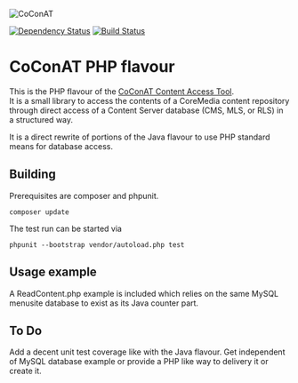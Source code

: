 ![CoConAT](http://coconat.divshot.io/coconat-small.png)

[![Dependency Status](https://www.versioneye.com/user/projects/554fbbfff7db0d2f07000242/badge.svg?style=flat)](https://www.versioneye.com/user/projects/554fbbfff7db0d2f07000242)
[![Build Status](https://travis-ci.org/mgoellnitz/coconat.php.svg?branch=master)](https://travis-ci.org/mgoellnitz/coconat.php)

# CoConAT PHP flavour

This is the PHP flavour of the [CoConAT Content Access Tool](http://coconat.divshot.io/).  
It is a small library to access the contents of a CoreMedia content repository through 
direct access of a Content Server database (CMS, MLS, or RLS) in a structured way.

It is a direct rewrite of portions of the Java flavour to use PHP standard means 
for database access.

## Building

Prerequisites are composer and phpunit.

```
composer update
```

The test run can be started via

```
phpunit --bootstrap vendor/autoload.php test
```

## Usage example

A ReadContent.php example is included which relies on the same MySQL menusite database
to exist as its Java counter part.

## To Do

Add a decent unit test coverage like with the Java flavour. Get independent of
MySQL database example or provide a PHP like way to delivery it or create it.

